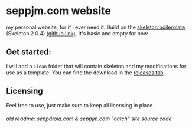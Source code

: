 # seppjm.com website

my personal website, for if i ever need it. Build on the [skeleton boilerplate](http://getskeleton.com) (Skeleton 2.0.4) [(github link)](https://github.com/dhg/Skeleton). It's basic and empty for now.

## Get started:

I will add a `Clean` folder that will contain skeleton and my modifications for use as a template. 
You can find the download in the [releases tab](https://github.com/SEPPDROID/seppjm-com/releases/latest)

## Licensing

Feel free to use, just make sure to keep all licensing in place.

###### old readme: seppdroid.com &amp; seppjm.com "catch" site source code
